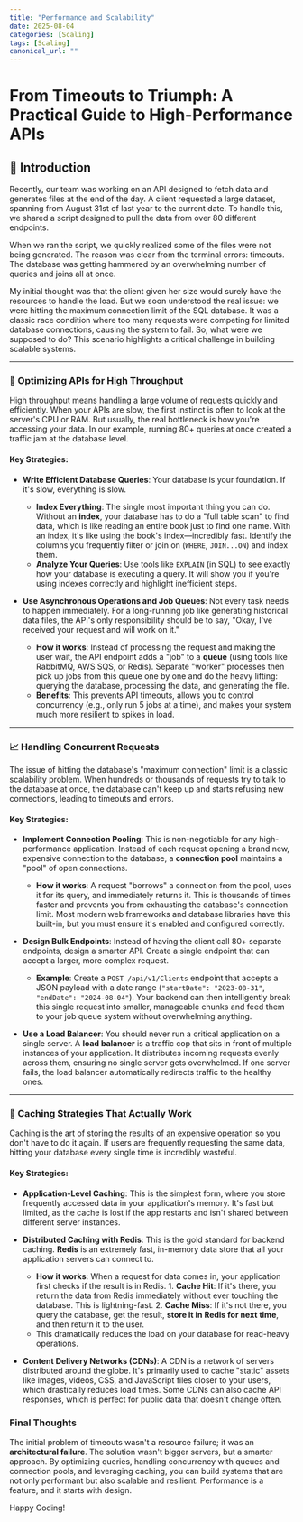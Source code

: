 ```yaml
---
title: "Performance and Scalability"
date: 2025-08-04
categories: [Scaling]
tags: [Scaling]
canonical_url: ""
---
```


# **From Timeouts to Triumph: A Practical Guide to High-Performance APIs**

## 🚀 Introduction

Recently, our team was working on an API designed to fetch data and generates files at the end of the day. A client requested a large dataset, spanning from August 31st of last year to the current date. To handle this, we shared a script designed to pull the data from over 80 different endpoints.

When we ran the script, we quickly realized some of the files were not being generated. The reason was clear from the terminal errors: timeouts. The database was getting hammered by an overwhelming number of queries and joins all at once.

My initial thought was that the client given her size would surely have the resources to handle the load. But we soon understood the real issue: we were hitting the maximum connection limit of the SQL database. It was a classic race condition where too many requests were competing for limited database connections, causing the system to fail. So, what were we supposed to do? This scenario highlights a critical challenge in building scalable systems.

***

### 🚀 Optimizing APIs for High Throughput

High throughput means handling a large volume of requests quickly and efficiently. When your APIs are slow, the first instinct is often to look at the server's CPU or RAM. But usually, the real bottleneck is how you're accessing your data. In our example, running 80+ queries at once created a traffic jam at the database level.

#### **Key Strategies:**

* **Write Efficient Database Queries**: Your database is your foundation. If it's slow, everything is slow.
  * **Index Everything**: The single most important thing you can do. Without an **index**, your database has to do a "full table scan" to find data, which is like reading an entire book just to find one name. With an index, it's like using the book's index—incredibly fast. Identify the columns you frequently filter or join on (`WHERE`, `JOIN...ON`) and index them.
  * **Analyze Your Queries**: Use tools like `EXPLAIN` (in SQL) to see exactly how your database is executing a query. It will show you if you're using indexes correctly and highlight inefficient steps.

* **Use Asynchronous Operations and Job Queues**: Not every task needs to happen immediately. For a long-running job like generating historical data files, the API's only responsibility should be to say, "Okay, I've received your request and will work on it."
  * **How it works**: Instead of processing the request and making the user wait, the API endpoint adds a "job" to a **queue** (using tools like RabbitMQ, AWS SQS, or Redis). Separate "worker" processes then pick up jobs from this queue one by one and do the heavy lifting: querying the database, processing the data, and generating the file.
  * **Benefits**: This prevents API timeouts, allows you to control concurrency (e.g., only run 5 jobs at a time), and makes your system much more resilient to spikes in load.

***

### 📈 Handling Concurrent Requests

The issue of hitting the database's "maximum connection" limit is a classic scalability problem. When hundreds or thousands of requests try to talk to the database at once, the database can't keep up and starts refusing new connections, leading to timeouts and errors.

#### **Key Strategies:**

* **Implement Connection Pooling**: This is non-negotiable for any high-performance application. Instead of each request opening a brand new, expensive connection to the database, a **connection pool** maintains a "pool" of open connections.
  * **How it works**: A request "borrows" a connection from the pool, uses it for its query, and immediately returns it. This is thousands of times faster and prevents you from exhausting the database's connection limit. Most modern web frameworks and database libraries have this built-in, but you must ensure it's enabled and configured correctly.

* **Design Bulk Endpoints**: Instead of having the client call 80+ separate endpoints, design a smarter API. Create a single endpoint that can accept a larger, more complex request.
  * **Example**: Create a `POST /api/v1/Clients` endpoint that accepts a JSON payload with a date range (`"startDate": "2023-08-31"`, `"endDate": "2024-08-04"`). Your backend can then intelligently break this single request into smaller, manageable chunks and feed them to your job queue system without overwhelming anything.

* **Use a Load Balancer**: You should never run a critical application on a single server. A **load balancer** is a traffic cop that sits in front of multiple instances of your application. It distributes incoming requests evenly across them, ensuring no single server gets overwhelmed. If one server fails, the load balancer automatically redirects traffic to the healthy ones.

***

### 🧠 Caching Strategies That Actually Work

Caching is the art of storing the results of an expensive operation so you don't have to do it again. If users are frequently requesting the same data, hitting your database every single time is incredibly wasteful.

#### **Key Strategies:**

* **Application-Level Caching**: This is the simplest form, where you store frequently accessed data in your application's memory. It's fast but limited, as the cache is lost if the app restarts and isn't shared between different server instances.

* **Distributed Caching with Redis**: This is the gold standard for backend caching. **Redis** is an extremely fast, in-memory data store that all your application servers can connect to.
  * **How it works**: When a request for data comes in, your application first checks if the result is in Redis.
        1. **Cache Hit**: If it's there, you return the data from Redis immediately without ever touching the database. This is lightning-fast.
        2. **Cache Miss**: If it's not there, you query the database, get the result, **store it in Redis for next time**, and then return it to the user.
  * This dramatically reduces the load on your database for read-heavy operations.

* **Content Delivery Networks (CDNs)**: A CDN is a network of servers distributed around the globe. It's primarily used to cache "static" assets like images, videos, CSS, and JavaScript files closer to your users, which drastically reduces load times. Some CDNs can also cache API responses, which is perfect for public data that doesn't change often.

### Final Thoughts

The initial problem of timeouts wasn't a resource failure; it was an **architectural failure**. The solution wasn't bigger servers, but a smarter approach. By optimizing queries, handling concurrency with queues and connection pools, and leveraging caching, you can build systems that are not only performant but also scalable and resilient. Performance is a feature, and it starts with design.

Happy Coding!
